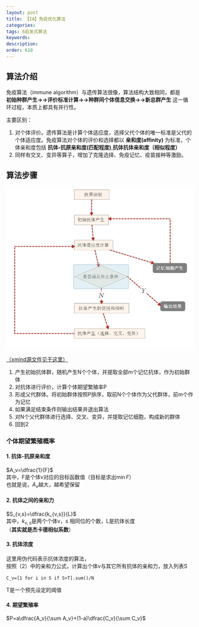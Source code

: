 ```yaml
---
layout: post
title: 【IA】免疫优化算法
categories:
tags: 6启发式算法
keywords:
description:
order: 610
---
```

## 算法介绍
免疫算法（immune algorithm）与遗传算法很像，算法结构大致相同，都是  
**初始种群产生→→评价标准计算→→种群间个体信息交换→→新总群产生** 这一循环过程，本质上都具有并行性。  


主要区别：
1. 对个体评价。遗传算法是计算个体适应度，选择父代个体的唯一标准是父代的个体适应度。免疫算法对个体的评价和选择都以 **亲和度(affinity)** 为标准，个体亲和度包括 **抗体-抗原亲和度(匹配程度)**,**抗体抗体亲和度（相似程度）**
2. 同样有交叉、变异等算子，增加了克隆选择、免疫记忆、疫苗接种等激励。

## 算法步骤

![ia](https://github.com/guofei9987/StatisticsBlog/blob/master/%E9%99%84%E4%BB%B6/%E6%99%BA%E8%83%BD%E7%AE%97%E6%B3%95/ia.jpg?raw=true)  


[（xmind源文件见于这里）](https://github.com/guofei9987/StatisticsBlog/blob/master/%E9%99%84%E4%BB%B6/%E6%99%BA%E8%83%BD%E7%AE%97%E6%B3%95/immune%20algorithm%EF%BC%88IA%EF%BC%89.xmind)  

1. 产生初始抗体群，随机产生N个个体，并提取全部m个记忆抗体，作为初始群体
2. 对抗体进行评价，计算个体期望繁殖率P
3. 形成父代群体。将初始群体按照P排序，取前N个个体作为父代群体，前m个作为记忆
4. 如果满足结束条件则输出结果并退出算法
5. 对N个父代群体进行选择、交叉、变异，并提取记忆细胞，构成新的群体
6. 回到2


### 个体期望繁殖概率
#### 1. 抗体-抗原亲和度
$A_v=\dfrac{1}{F}$  
其中，F是个体v对应的目标函数值（目标是求出$\min F$）  
也就是说，$A_v$越大，越希望保留
#### 2. 抗体之间的亲和力
$S_{v,s}=\dfrac{k_{v,s}}{L}$  
其中，$k_{v,s}$是两个个体v，s 相同位的个数，L是抗体长度  
（**其实就是杰卡德相似系数**）
#### 3. 抗体浓度
这里用伪代码表示抗体浓度的算法，  
按照（2）中的亲和力公式，计算出个体v与其它所有抗体的亲和力，放入列表S
```
C_v=[1 for i in S if S>T].sum()/N
```
T是一个预先设定的阈值
#### 4. 期望繁殖率
$P=a\dfrac{A_v}{\sum A_v}+(1-a)\dfrac{C_v}{\sum C_v}$
